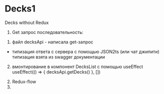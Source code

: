 # Decks1
Decks without Redux


1. Get запрос
 последовательность:
 1) файл decksApi - написала get-запрос
 + типизация ответа с сервера с помощью JSON2ts (или чат джипити)
   типизация взята из swagger документации
   
2) вмонтирование в компонент DecksList с помощью useEffect
     useEffect(() => {
    decksApi.getDecks()
  }, [])

2. Redux-flow
3. 
